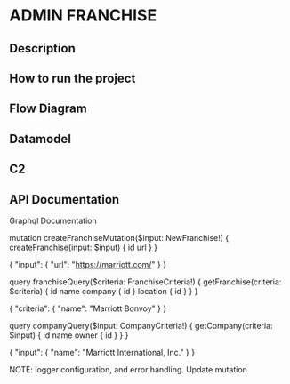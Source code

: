 # ADMIN FRANCHISE

## Description

## How to run the project

## Flow Diagram

## Datamodel

## C2

## API Documentation

Graphql Documentation

mutation createFranchiseMutation($input: NewFranchise!) {
  createFranchise(input: $input) {
    id
    url
  }
}

{
  "input": {
    "url": "https://marriott.com/"
  }
}

query franchiseQuery($criteria: FranchiseCriteria!) {
  getFranchise(criteria: $criteria) {
    id
    name
    company {
      id
    }
    location {
      id
    }
  }
}

{
  "criteria": {
    "name": "Marriott Bonvoy"
  }
}

query companyQuery($input: CompanyCriteria!) {
  getCompany(criteria: $input) {
    id
    name
    owner {
      id
    }
  }
}

{
  "input": {
    "name": "Marriott International, Inc."
  }
}

NOTE: logger configuration, and error handling. Update mutation